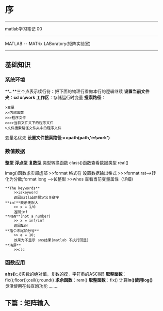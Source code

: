 # 序 #
---
matlab学习笔记 00

---

MATLAB -- MATrix LABoratory(矩阵实验室)

---
## 基础知识 ##
### 系统环境 ###

**...**三个点表示续行符：把下面的物理行看做本行的逻辑继续
**设置当前文件夹**：**cd x:\work**
**工作区**：存储运行时变量
**搜索路径**：

	>变量
	>>内部函数
	>>>程序文件
	>>>>当前文件夹下的程序文件
	>文件搜索路径文件夹中的程序文件


变量名优先
**设置文件搜索路径**:**>>path(path,'e:\work')**



### 数值数据 ###
**整型**
**浮点型**
**复数型**
类型转换函数
class()函数查看数据类型
real()


imag()函数求实部虚部
	>>format 格式符 设置数据输出格式
	>>>format rat-->转化为分数;format long -->长整型
	>>whos 查看当前变量属性（详细）


	**The keywords**
		>>iskeyword
		返回matlab的预定义关键字
	**inf**表示无限大
		>> x = 1/0
		返回inf
	**NaN**(not a number)
		>> x = inf/inf
		返回NaN
	**指令末尾加分号**
		>> a = 10;
		效果为不显示 ans结果(matlab 不执行回显)
	**清屏**
		>>clc
### 函数应用 ###

**abs()**:求实数的绝对值，复数的摸，字符串的ASCII码
**取整函数**：fix();floor();ceil();round()
**求余函数**：rem()
**取整函数**：fix()
计算**ln()**使用**log()**
灵活使用在线查询功能
........


## 下篇：矩阵输入 ##
 